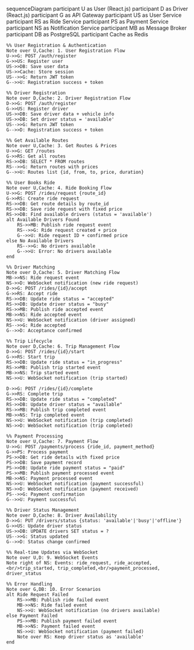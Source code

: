 sequenceDiagram
    participant U as User (React.js)
    participant D as Driver (React.js)
    participant G as API Gateway
    participant US as User Service
    participant RS as Ride Service
    participant PS as Payment Service
    participant NS as Notification Service
    participant MB as Message Broker
    participant DB as PostgreSQL
    participant Cache as Redis

    %% User Registration & Authentication
    Note over U,Cache: 1. User Registration Flow
    U->>G: POST /auth/register
    G->>US: Register user
    US->>DB: Save user data
    US->>Cache: Store session
    US-->>G: Return JWT token
    G-->>U: Registration success + token

    %% Driver Registration
    Note over D,Cache: 2. Driver Registration Flow
    D->>G: POST /auth/register
    G->>US: Register driver
    US->>DB: Save driver data + vehicle info
    US->>DB: Set driver status = 'available'
    US-->>G: Return JWT token
    G-->>D: Registration success + token

    %% Get Available Routes
    Note over U,Cache: 3. Get Routes & Prices
    U->>G: GET /routes
    G->>RS: Get all routes
    RS->>DB: SELECT * FROM routes
    RS-->>G: Return routes with prices
    G-->>U: Routes list {id, from, to, price, duration}

    %% User Books Ride
    Note over U,Cache: 4. Ride Booking Flow
    U->>G: POST /rides/request {route_id}
    G->>RS: Create ride request
    RS->>DB: Get route details by route_id
    RS->>DB: Save ride request with fixed price
    RS->>DB: Find available drivers (status = 'available')
    alt Available Drivers Found
        RS->>MB: Publish ride request event
        RS-->>G: Ride request created + price
        G-->>U: Ride request ID + confirmed price
    else No Available Drivers
        RS-->>G: No drivers available
        G-->>U: Error: No drivers available
    end

    %% Driver Matching
    Note over D,Cache: 5. Driver Matching Flow
    MB->>NS: Ride request event
    NS->>D: WebSocket notification (new ride request)
    D->>G: POST /rides/{id}/accept
    G->>RS: Accept ride
    RS->>DB: Update ride status = "accepted"
    RS->>DB: Update driver status = "busy"
    RS->>MB: Publish ride accepted event
    MB->>NS: Ride accepted event
    NS->>U: WebSocket notification (driver assigned)
    RS-->>G: Ride accepted
    G-->>D: Acceptance confirmed

    %% Trip Lifecycle
    Note over D,Cache: 6. Trip Management Flow
    D->>G: POST /rides/{id}/start
    G->>RS: Start trip
    RS->>DB: Update ride status = "in_progress"
    RS->>MB: Publish trip started event
    MB->>NS: Trip started event
    NS->>U: WebSocket notification (trip started)

    D->>G: POST /rides/{id}/complete
    G->>RS: Complete trip
    RS->>DB: Update ride status = "completed"
    RS->>DB: Update driver status = "available"
    RS->>MB: Publish trip completed event
    MB->>NS: Trip completed event
    NS->>U: WebSocket notification (trip completed)
    NS->>D: WebSocket notification (trip completed)

    %% Payment Processing
    Note over U,Cache: 7. Payment Flow
    U->>G: POST /payments/process {ride_id, payment_method}
    G->>PS: Process payment
    PS->>DB: Get ride details with fixed price
    PS->>DB: Save payment record
    PS->>DB: Update ride payment status = "paid"
    PS->>MB: Publish payment processed event
    MB->>NS: Payment processed event
    NS->>U: WebSocket notification (payment successful)
    NS->>D: WebSocket notification (payment received)
    PS-->>G: Payment confirmation
    G-->>U: Payment successful

    %% Driver Status Management
    Note over D,Cache: 8. Driver Availability
    D->>G: PUT /drivers/status {status: 'available'|'busy'|'offline'}
    G->>US: Update driver status
    US->>DB: UPDATE drivers SET status = ?
    US-->>G: Status updated
    G-->>D: Status change confirmed

    %% Real-time Updates via WebSocket
    Note over U,D: 9. WebSocket Events
    Note right of NS: Events: ride_request, ride_accepted,<br/>trip_started, trip_completed,<br/>payment_processed, driver_status

    %% Error Handling
    Note over G,DB: 10. Error Scenarios
    alt Ride Request Failed
        RS->>MB: Publish ride failed event
        MB->>NS: Ride failed event
        NS->>U: WebSocket notification (no drivers available)
    else Payment Failed
        PS->>MB: Publish payment failed event
        MB->>NS: Payment failed event
        NS->>U: WebSocket notification (payment failed)
        Note over RS: Keep driver status as 'available'
    end